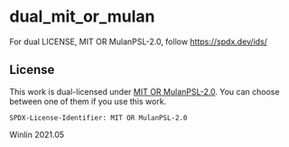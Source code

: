 # dual_mit_or_mulan

For dual LICENSE, MIT OR MulanPSL-2.0, follow https://spdx.dev/ids/

## License

This work is dual-licensed under [MIT OR MulanPSL-2.0](http://spdx.org/licenses/).
You can choose between one of them if you use this work.

`SPDX-License-Identifier: MIT OR MulanPSL-2.0`

Winlin 2021.05

